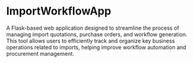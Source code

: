 # ImportWorkflowApp
A Flask-based web application designed to streamline the process of managing import quotations, purchase orders, and workflow generation. This tool allows users to efficiently track and organize key business operations related to imports, helping improve workflow automation and procurement management.
